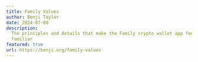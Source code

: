 ```yaml
---
title: Family Values
author: Benji Taylor
date: 2024-07-08
description:
  The principles and details that make the Family crypto wallet app feel
  familiar
featured: true
url: https://benji.org/family-values
---
```

